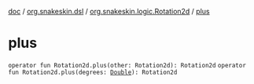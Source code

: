 [doc](../../index.md) / [org.snakeskin.dsl](../index.md) / [org.snakeskin.logic.Rotation2d](index.md) / [plus](./plus.md)

# plus

`operator fun Rotation2d.plus(other: Rotation2d): Rotation2d`
`operator fun Rotation2d.plus(degrees: `[`Double`](https://kotlinlang.org/api/latest/jvm/stdlib/kotlin/-double/index.html)`): Rotation2d`